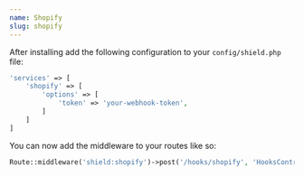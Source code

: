 ```yaml
---
name: Shopify
slug: shopify
---
```


After installing add the following configuration to your `config/shield.php` file:

````php
'services' => [
    'shopify' => [
        'options' => [
            'token' => 'your-webhook-token',
        ]
    ]
]
````

You can now add the middleware to your routes like so:

````php
Route::middleware('shield:shopify')->post('/hooks/shopify', 'HooksController@shpoify');
````
